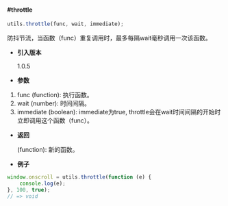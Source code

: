 #### #throttle

```javascript
utils.throttle(func, wait, immediate);
```

防抖节流，当函数（func）重复调用时，最多每隔wait毫秒调用一次该函数。

- **引入版本**

    1.0.5

- **参数**

1. func (function): 执行函数。
2. wait (number): 时间间隔。
3. immediate (boolean): immediate为true, throttle会在wait时间间隔的开始时立即调用这个函数（func）。

- **返回**

    (function): 新的函数。

- **例子**

```javascript
window.onscroll = utils.throttle(function (e) {
    console.log(e);
}, 100, true);
// => void
```
